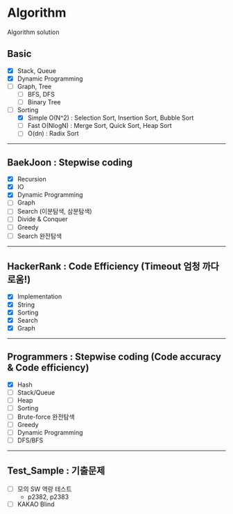 # Algorithm
Algorithm solution
## Basic
  - [x] Stack, Queue
  - [x] Dynamic Programming
  - [ ] Graph, Tree
    - [ ] BFS, DFS
    - [ ] Binary Tree
  - [ ] Sorting
    - [x] Simple O(N^2) : Selection Sort, Insertion Sort, Bubble Sort
    - [ ] Fast O(NlogN) : Merge Sort, Quick Sort, Heap Sort
    - [ ] O(dn) : Radix Sort
*****    
## BaekJoon : Stepwise coding
  - [x] Recursion
  - [x] IO
  - [x] Dynamic Programming
  - [ ] Graph
  - [ ] Search (이분탐색, 삼분탐색)
  - [ ] Divide & Conquer
  - [ ] Greedy
  - [ ] Search 완전탐색
*****     
## HackerRank : Code Efficiency (Timeout 엄청 까다로움!)
  - [x] Implementation
  - [x] String
  - [x] Sorting
  - [x] Search
  - [x] Graph
*****     
## Programmers : Stepwise coding (Code accuracy & Code efficiency)
  - [x] Hash
  - [ ] Stack/Queue
  - [ ] Heap
  - [ ] Sorting
  - [ ] Brute-force 완전탐색
  - [ ] Greedy
  - [ ] Dynamic Programming
  - [ ] DFS/BFS
*****  
## Test_Sample : 기출문제 
  - [ ] 모의 SW 역량 테스트
    - p2382, p2383
  - [ ] KAKAO Blind 
